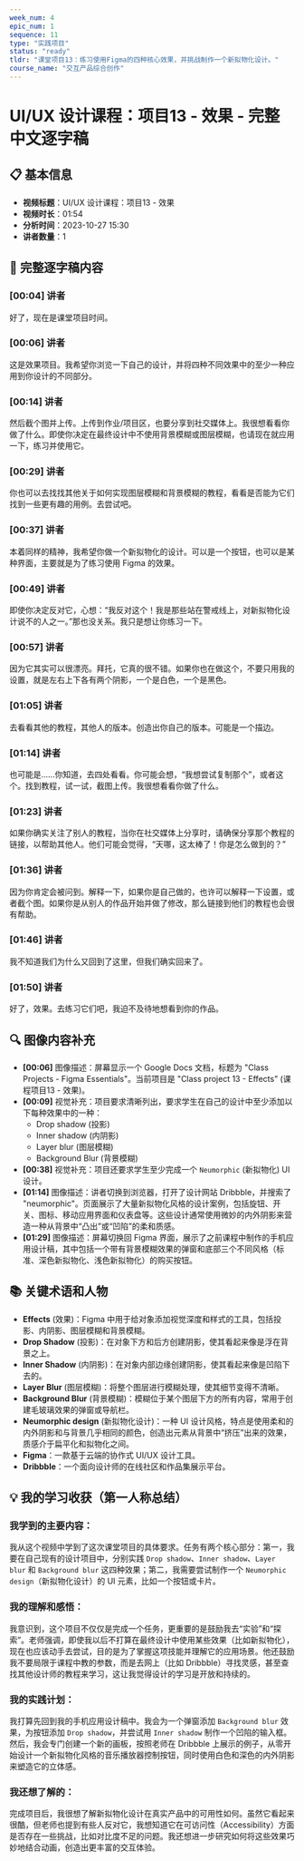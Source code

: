 ```yaml
---
week_num: 4
epic_num: 1
sequence: 11
type: "实践项目"
status: "ready"
tldr: "课堂项目13：练习使用Figma的四种核心效果，并挑战制作一个新拟物化设计。"
course_name: "交互产品综合创作"
---
```


# UI/UX 设计课程：项目13 - 效果 - 完整中文逐字稿

## 📋 基本信息
- **视频标题**：UI/UX 设计课程：项目13 - 效果
- **视频时长**：01:54
- **分析时间**：2023-10-27 15:30
- **讲者数量**：1

## 📝 完整逐字稿内容

### [00:04] 讲者
好了，现在是课堂项目时间。

### [00:06] 讲者
这是效果项目。我希望你浏览一下自己的设计，并将四种不同效果中的至少一种应用到你设计的不同部分。

### [00:14] 讲者
然后截个图并上传。上传到作业/项目区，也要分享到社交媒体上。我很想看看你做了什么。即使你决定在最终设计中不使用背景模糊或图层模糊，也请现在就应用一下，练习并使用它。

### [00:29] 讲者
你也可以去找找其他关于如何实现图层模糊和背景模糊的教程，看看是否能为它们找到一些更有趣的用例。去尝试吧。

### [00:37] 讲者
本着同样的精神，我希望你做一个新拟物化的设计。可以是一个按钮，也可以是某种界面，主要就是为了练习使用 Figma 的效果。

### [00:49] 讲者
即使你决定反对它，心想：“我反对这个！我是那些站在警戒线上，对新拟物化设计说不的人之一。”那也没关系。我只是想让你练习一下。

### [00:57] 讲者
因为它其实可以很漂亮。拜托，它真的很不错。如果你也在做这个，不要只用我的设置，就是左右上下各有两个阴影，一个是白色，一个是黑色。

### [01:05] 讲者
去看看其他的教程，其他人的版本。创造出你自己的版本。可能是一个描边。

### [01:14] 讲者
也可能是……你知道，去四处看看。你可能会想，“我想尝试复制那个”，或者这个。找到教程，试一试，截图上传。我很想看看你做了什么。

### [01:23] 讲者
如果你确实关注了别人的教程，当你在社交媒体上分享时，请确保分享那个教程的链接，以帮助其他人。他们可能会觉得，“天哪，这太棒了！你是怎么做到的？”

### [01:36] 讲者
因为你肯定会被问到。解释一下，如果你是自己做的，也许可以解释一下设置，或者截个图。如果你是从别人的作品开始并做了修改，那么链接到他们的教程也会很有帮助。

### [01:46] 讲者
我不知道我们为什么又回到了这里，但我们确实回来了。

### [01:50] 讲者
好了，效果。去练习它们吧，我迫不及待地想看到你的作品。

## 🔍 图像内容补充
- **[00:06]** 图像描述：屏幕显示一个 Google Docs 文档，标题为 "Class Projects - Figma Essentials"。当前项目是 "Class project 13 - Effects" (课程项目13 - 效果)。
- **[00:09]** 视觉补充：项目要求清晰列出，要求学生在自己的设计中至少添加以下每种效果中的一种：
    - Drop shadow (投影)
    - Inner shadow (内阴影)
    - Layer blur (图层模糊)
    - Background Blur (背景模糊)
- **[00:38]** 视觉补充：项目还要求学生至少完成一个 `Neumorphic` (新拟物化) UI 设计。
- **[01:14]** 图像描述：讲者切换到浏览器，打开了设计网站 Dribbble，并搜索了 "neumorphic"。页面展示了大量新拟物化风格的设计案例，包括旋钮、开关、图标、移动应用界面和仪表盘等。这些设计通常使用微妙的内外阴影来营造一种从背景中“凸出”或“凹陷”的柔和质感。
- **[01:29]** 图像描述：屏幕切换回 Figma 界面，展示了之前课程中制作的手机应用设计稿，其中包括一个带有背景模糊效果的弹窗和底部三个不同风格（标准、深色新拟物化、浅色新拟物化）的购买按钮。

## 📚 关键术语和人物
- **Effects** (效果)：Figma 中用于给对象添加视觉深度和样式的工具，包括投影、内阴影、图层模糊和背景模糊。
- **Drop Shadow** (投影)：在对象下方和后方创建阴影，使其看起来像是浮在背景之上。
- **Inner Shadow** (内阴影)：在对象内部边缘创建阴影，使其看起来像是凹陷下去的。
- **Layer Blur** (图层模糊)：将整个图层进行模糊处理，使其细节变得不清晰。
- **Background Blur** (背景模糊)：模糊位于某个图层下方的所有内容，常用于创建毛玻璃效果的弹窗或导航栏。
- **Neumorphic design** (新拟物化设计)：一种 UI 设计风格，特点是使用柔和的内外阴影和与背景几乎相同的颜色，创造出元素从背景中“挤压”出来的效果，质感介于扁平化和拟物化之间。
- **Figma**：一款基于云端的协作式 UI/UX 设计工具。
- **Dribbble**：一个面向设计师的在线社区和作品集展示平台。

## 💡 我的学习收获（第一人称总结）

### 我学到的主要内容：
我从这个视频中学到了这次课堂项目的具体要求。任务有两个核心部分：第一，我要在自己现有的设计项目中，分别实践 `Drop shadow`、`Inner shadow`、`Layer blur` 和 `Background blur` 这四种效果；第二，我需要尝试制作一个 `Neumorphic design`（新拟物化设计）的 UI 元素，比如一个按钮或卡片。

### 我的理解和感悟：
我意识到，这个项目不仅仅是完成一个任务，更重要的是鼓励我去“实验”和“探索”。老师强调，即使我以后不打算在最终设计中使用某些效果（比如新拟物化），现在也应该动手去尝试，目的是为了掌握这项技能并理解它的应用场景。他还鼓励我不要局限于课程中教的参数，而是去网上（比如 Dribbble）寻找灵感，甚至查找其他设计师的教程来学习，这让我觉得设计的学习是开放和持续的。

### 我的实践计划：
我打算先回到我的手机应用设计稿中。我会为一个弹窗添加 `Background blur` 效果，为按钮添加 `Drop shadow`，并尝试用 `Inner shadow` 制作一个凹陷的输入框。然后，我会专门创建一个新的画板，按照老师在 Dribbble 上展示的例子，从零开始设计一个新拟物化风格的音乐播放器控制按钮，同时使用白色和深色的内外阴影来塑造它的立体感。

### 我还想了解的：
完成项目后，我很想了解新拟物化设计在真实产品中的可用性如何。虽然它看起来很酷，但老师也提到有些人反对它，我想知道它在可访问性（Accessibility）方面是否存在一些挑战，比如对比度不足的问题。我还想进一步研究如何将这些效果巧妙地结合动画，创造出更丰富的交互体验。